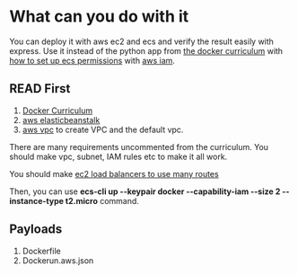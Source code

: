 # What can you do with it

You can deploy it with aws ec2 and ecs and verify the result easily with express. Use it instead of the python app from [the docker curriculum](https://docker-curriculum.com/#aws-elastic-container-service) with [how to set up ecs permissions](https://getstream.io/blog/deploying-the-winds-api-to-aws-ecs-with-docker-compose/) with [aws iam](https://console.aws.amazon.com/iam/home?#/users).

## READ First

1. [Docker Curriculum](https://docker-curriculum.com/#docker-on-aws)
2. [aws elasticbeanstalk](https://console.aws.amazon.com/elasticbeanstalk)
3. [aws vpc](https://console.aws.amazon.com/vpc/) to create VPC and the default vpc.

There are many requirements uncommented from the curriculum. You should make vpc, subnet, IAM rules etc to make it all work.

You should make [ec2 load balancers to use many routes](https://console.aws.amazon.com/ec2/v2/home?region=us-east-1#LoadBalancers:)

Then, you can use **ecs-cli up --keypair docker --capability-iam --size 2 --instance-type t2.micro** command.

## Payloads

1. Dockerfile
2. Dockerun.aws.json
